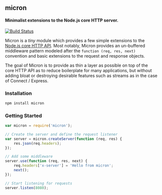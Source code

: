 ## micron
#### Minimalist extensions to the Node.js core HTTP server.

[![Build Status](https://travis-ci.org/thisandagain/micron.png)](https://travis-ci.org/thisandagain/micron)

Micron is a *tiny* module which provides a few simple extensions to the [Node.js core HTTP API](http://nodejs.org/api/http.html). Most notably, Micron provides an un-buffered middleware pattern modeled after the `function (req, res, next)` convention and basic extensions to the request and response objects.

The goal of Micron is to provide as thin a layer as possible on top of the core HTTP API as to reduce boilerplate for many applications, but without adding bloat or destroying desirable features such as streams as in the case of Connect / Express.

### Installation
```bash
npm install micron
```

### Getting Started
```js
var micron = require('micron');

// Create the server and define the request listener
var server = micron.createServer(function (req, res) {
    res.json(req.headers);
});

// Add some middleware
server.use(function (req, res, next) {
    req.headers['x-server'] = 'Hello from micron';
    next();
});

// Start listening for requests
server.listen(8080);
```